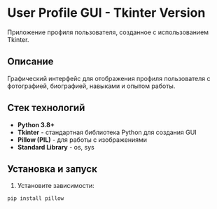 # User Profile GUI - Tkinter Version

Приложение профиля пользователя, созданное с использованием Tkinter.

## Описание
Графический интерфейс для отображения профиля пользователя с фотографией, биографией, навыками и опытом работы.

## Стек технологий
- **Python 3.8+**
- **Tkinter** - стандартная библиотека Python для создания GUI
- **Pillow (PIL)** - для работы с изображениями
- **Standard Library** - os, sys

## Установка и запуск

1. Установите зависимости:
```bash
pip install pillow